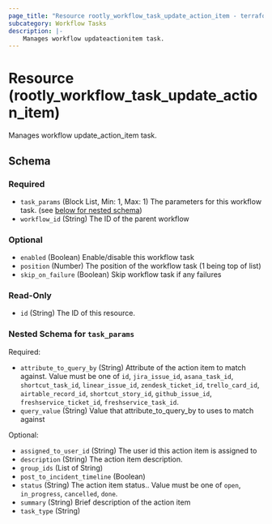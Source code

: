 ```yaml
---
page_title: "Resource rootly_workflow_task_update_action_item - terraform-provider-rootly"
subcategory: Workflow Tasks
description: |-
    Manages workflow updateactionitem task.
---
```


# Resource (rootly_workflow_task_update_action_item)

Manages workflow update_action_item task.



<!-- schema generated by tfplugindocs -->
## Schema

### Required

- `task_params` (Block List, Min: 1, Max: 1) The parameters for this workflow task. (see [below for nested schema](#nestedblock--task_params))
- `workflow_id` (String) The ID of the parent workflow

### Optional

- `enabled` (Boolean) Enable/disable this workflow task
- `position` (Number) The position of the workflow task (1 being top of list)
- `skip_on_failure` (Boolean) Skip workflow task if any failures

### Read-Only

- `id` (String) The ID of this resource.

<a id="nestedblock--task_params"></a>
### Nested Schema for `task_params`

Required:

- `attribute_to_query_by` (String) Attribute of the action item to match against. Value must be one of `id`, `jira_issue_id`, `asana_task_id`, `shortcut_task_id`, `linear_issue_id`, `zendesk_ticket_id`, `trello_card_id`, `airtable_record_id`, `shortcut_story_id`, `github_issue_id`, `freshservice_ticket_id`, `freshservice_task_id`.
- `query_value` (String) Value that attribute_to_query_by to uses to match against

Optional:

- `assigned_to_user_id` (String) The user id this action item is assigned to
- `description` (String) The action item description.
- `group_ids` (List of String)
- `post_to_incident_timeline` (Boolean)
- `status` (String) The action item status.. Value must be one of `open`, `in_progress`, `cancelled`, `done`.
- `summary` (String) Brief description of the action item
- `task_type` (String)
